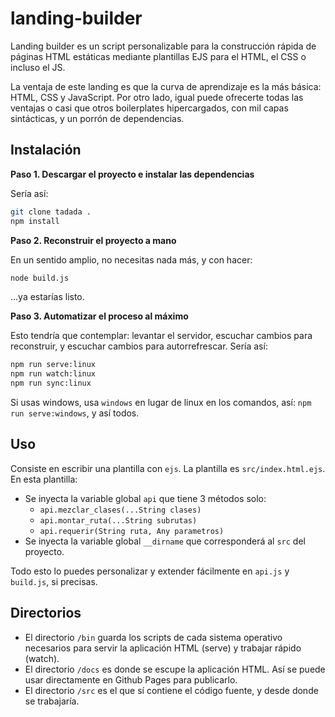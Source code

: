 # landing-builder

Landing builder es un script personalizable para la construcción rápida de páginas HTML estáticas mediante plantillas EJS para el HTML, el CSS o incluso el JS.

La ventaja de este landing es que la curva de aprendizaje es la más básica: HTML, CSS y JavaScript. Por otro lado, igual puede ofrecerte todas las ventajas o casi que otros boilerplates hipercargados, con mil capas sintácticas, y un porrón de dependencias.

## Instalación

**Paso 1. Descargar el proyecto e instalar las dependencias**

Sería así:

```sh
git clone tadada .
npm install
```

**Paso 2. Reconstruir el proyecto a mano**

En un sentido amplio, no necesitas nada más, y con hacer:

```sh
node build.js
```

...ya estarías listo.

**Paso 3. Automatizar el proceso al máximo**

Esto tendría que contemplar: levantar el servidor, escuchar cambios para reconstruir, y escuchar cambios para autorrefrescar. Sería así:

```sh
npm run serve:linux
npm run watch:linux
npm run sync:linux
```

Si usas windows, usa `windows` en lugar de linux en los comandos, así: `npm run serve:windows`, y así todos.

## Uso

Consiste en escribir una plantilla con `ejs`. La plantilla es `src/index.html.ejs`. En esta plantilla:

- Se inyecta la variable global `api` que tiene 3 métodos solo:
   - `api.mezclar_clases(...String clases)`
   - `api.montar_ruta(...String subrutas)`
   - `api.requerir(String ruta, Any parametros)`
- Se inyecta la variable global `__dirname` que corresponderá al `src` del proyecto.

Todo esto lo puedes personalizar y extender fácilmente en `api.js` y `build.js`, si precisas.

## Directorios

- El directorio `/bin` guarda los scripts de cada sistema operativo necesarios para servir la aplicación HTML (serve) y trabajar rápido (watch).
- El directorio `/docs` es donde se escupe la aplicación HTML. Así se puede usar directamente en Github Pages para publicarlo.
- El directorio `/src` es el que sí contiene el código fuente, y desde donde se trabajaría.
